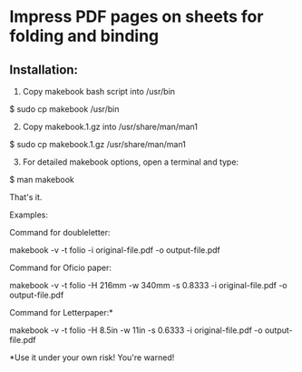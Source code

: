 # Impress PDF pages on sheets for folding and binding

## Installation:

1. Copy makebook bash script into /usr/bin

$ sudo cp makebook /usr/bin

2. Copy makebook.1.gz into /usr/share/man/man1

$ sudo cp makebook.1.gz /usr/share/man/man1

3. For detailed makebook options, open a terminal and type:

$ man makebook

That's it.

Examples:

Command for doubleletter:

makebook -v -t folio -i original-file.pdf -o output-file.pdf

Command for Oficio paper:

makebook -v -t folio -H 216mm -w 340mm -s 0.8333 -i original-file.pdf -o output-file.pdf

Command for Letterpaper:*

makebook -v -t folio -H 8.5in -w 11in -s 0.6333 -i original-file.pdf -o output-file.pdf

*Use it under your own risk! You're warned!
